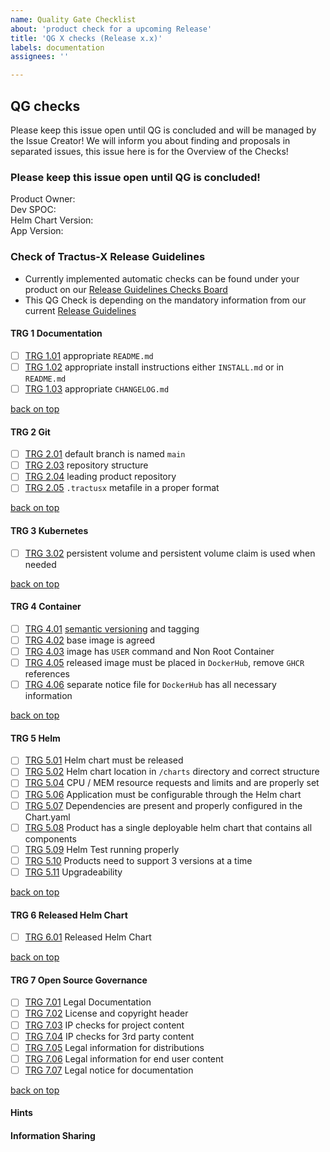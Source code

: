 ```yaml
---
name: Quality Gate Checklist
about: 'product check for a upcoming Release'
title: 'QG X checks (Release x.x)'
labels: documentation
assignees: ''

---
```


## QG checks
Please keep this issue open until QG is concluded and will be managed by the Issue Creator!
We will inform you about finding and proposals in separated issues, this issue here is for the Overview of the Checks!

### Please keep this issue open until QG is concluded!

Product Owner: <!-- Note: Please search for the Product Owner of this product. -->  
Dev SPOC: <!-- Note: Please add every contributor to this product -->  
Helm Chart Version: <!-- Note: Please note the current Helm Chart Version to check. -->  
App Version: <!-- Note: Please note the current App Version to check. -->  

### Check of Tractus-X Release Guidelines

- Currently implemented automatic checks can be found under your product on our [Release Guidelines Checks Board](https://eclipse-tractusx.github.io/sig-release/) 
- This QG Check is depending on the mandatory information from our current [Release Guidelines](https://eclipse-tractusx.github.io/docs/release)

#### TRG 1 Documentation

- [ ] [TRG 1.01](https://eclipse-tractusx.github.io/docs/release/trg-1/trg-1-1) appropriate `README.md` 
- [ ] [TRG 1.02](https://eclipse-tractusx.github.io/docs/release/trg-1/trg-1-2) appropriate install instructions either `INSTALL.md` or in `README.md`
- [ ] [TRG 1.03](https://eclipse-tractusx.github.io/docs/release/trg-1/trg-1-3) appropriate `CHANGELOG.md`

[back on top](#qg-checks)

#### TRG 2 Git

- [ ] [TRG 2.01](https://eclipse-tractusx.github.io/docs/release/trg-2/trg-2-1) default branch is named `main`
- [ ] [TRG 2.03](https://eclipse-tractusx.github.io/docs/release/trg-2/trg-2-3) repository structure
- [ ] [TRG 2.04](https://eclipse-tractusx.github.io/docs/release/trg-2/trg-2-4) leading product repository
- [ ] [TRG 2.05](https://eclipse-tractusx.github.io/docs/release/trg-2/trg-2-5) `.tractusx` metafile in a proper format

[back on top](#qg-checks)

#### TRG 3 Kubernetes

- [ ] [TRG 3.02](https://eclipse-tractusx.github.io/docs/release/trg-3/trg-3-2) persistent volume and persistent volume claim is used when needed

[back on top](#qg-checks)

#### TRG 4 Container

- [ ] [TRG 4.01](https://eclipse-tractusx.github.io/docs/release/trg-4/trg-4-01) [semantic versioning](https://semver.org/) and tagging <!-- container is tagged correctly additionally to the latest tag -->
- [ ] [TRG 4.02](https://eclipse-tractusx.github.io/docs/release/trg-4/trg-4-02) base image is agreed  <!-- Java, Kotlin, ... if JVM based language use base image from [Eclipse Temurin](https://hub.docker.com/_/eclipse-temurin) -->
- [ ] [TRG 4.03](https://eclipse-tractusx.github.io/docs/release/trg-4/trg-4-03) image has `USER` command and Non Root Container
- [ ] [TRG 4.05](https://eclipse-tractusx.github.io/docs/release/trg-4/trg-4-05) released image must be placed in `DockerHub`, remove `GHCR` references 
- [ ] [TRG 4.06](https://eclipse-tractusx.github.io/docs/release/trg-4/trg-4-06) separate notice file for `DockerHub` has all necessary information

[back on top](#qg-checks)

#### TRG 5 Helm

- [ ] [TRG 5.01](https://eclipse-tractusx.github.io/docs/release/trg-5/trg-5-01) Helm chart must be released
- [ ] [TRG 5.02](https://eclipse-tractusx.github.io/docs/release/trg-5/trg-5-02) Helm chart location in `/charts` directory and correct structure
- [ ] [TRG 5.04](https://eclipse-tractusx.github.io/docs/release/trg-5/trg-5-04) CPU / MEM resource requests and limits and are properly set
- [ ] [TRG 5.06](https://eclipse-tractusx.github.io/docs/release/trg-5/trg-5-06) Application must be configurable through the Helm chart <!-- every startup configuration aspect of your application must be configurable through the Helm chart (ingress class, tls, labels, annotations, database, secrets, persistence, env variables) -->
- [ ] [TRG 5.07](https://eclipse-tractusx.github.io/docs/release/trg-5/trg-5-07) Dependencies are present and properly configured in the Chart.yaml
- [ ] [TRG 5.08](https://eclipse-tractusx.github.io/docs/release/trg-5/trg-5-08) Product has a single deployable helm chart that contains all components <!--(backend, frontend, etc.) -->
- [ ] [TRG 5.09](https://eclipse-tractusx.github.io/docs/release/trg-5/trg-5-09) Helm Test running properly
- [ ] [TRG 5.10](https://eclipse-tractusx.github.io/docs/release/trg-5/trg-5-10) Products need to support 3 versions at a time
- [ ] [TRG 5.11](https://eclipse-tractusx.github.io/docs/release/trg-5/trg-5-11) Upgradeability

[back on top](#qg-checks)
 
#### TRG 6 Released Helm Chart

- [ ] [TRG 6.01](https://eclipse-tractusx.github.io/docs/release/trg-6/trg-6-1) Released Helm Chart <!-- A released Helm chart for each Tractus-X sub-product is expected to be available in corresponding GitHub repository. -->

[back on top](#qg-checks)

#### TRG 7 Open Source Governance
- [ ] [TRG 7.01](https://eclipse-tractusx.github.io/docs/release/trg-7/trg-7-01) Legal Documentation
- [ ] [TRG 7.02](https://eclipse-tractusx.github.io/docs/release/trg-7/trg-7-02) License and copyright header <!-- must be present in every file if possible and update the year in the copyright section at the beginning of each new year. --> 
- [ ] [TRG 7.03](https://eclipse-tractusx.github.io/docs/release/trg-7/trg-7-03) IP checks for project content <!-- for each PR containing more than 1000 relevant lines there **must** be an approved [IP review for Code Contributions](/docs/oss/issues#eclipse-gitlab-ip-issue-tracker) before the contribution can be pushed/merged -->
- [ ] [TRG 7.04](https://eclipse-tractusx.github.io/docs/release/trg-7/trg-7-04) IP checks for 3rd party content
- [ ] [TRG 7.05](https://eclipse-tractusx.github.io/docs/release/trg-7/trg-7-05) Legal information for distributions
- [ ] [TRG 7.06](https://eclipse-tractusx.github.io/docs/release/trg-7/trg-7-06) Legal information for end user content
- [ ] [TRG 7.07](https://eclipse-tractusx.github.io/docs/release/trg-7/trg-7-07) Legal notice for documentation

[back on top](#qg-checks)

#### Hints

#### Information Sharing
